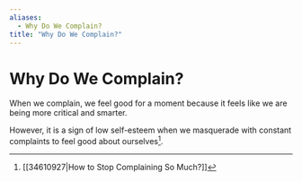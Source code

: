 ```yaml
---
aliases:
  - Why Do We Complain?
title: "Why Do We Complain?"
---
```


# Why Do We Complain?

When we complain, we feel good for a moment because it feels like we are being more critical and smarter.

However, it is a sign of low self-esteem when we masquerade with constant complaints to feel good about ourselves[^1].

[^1]: [[34610927|How to Stop Complaining So Much?]]